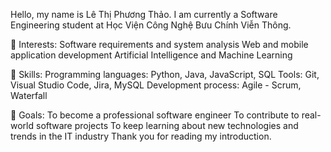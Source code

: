Hello, my name is Lê Thị Phương Thảo.
I am currently a Software Engineering student at Học Viện Công Nghệ Bưu Chính Viễn Thông.

🔹 Interests:
Software requirements and system analysis
Web and mobile application development
Artificial Intelligence and Machine Learning

🔹 Skills:
Programming languages: Python, Java, JavaScript, SQL
Tools: Git, Visual Studio Code, Jira, MySQL
Development process: Agile - Scrum, Waterfall

🔹 Goals:
To become a professional software engineer
To contribute to real-world software projects
To keep learning about new technologies and trends in the IT industry
Thank you for reading my introduction.
